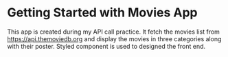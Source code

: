 # Getting Started with Movies App

This app is created during my API call practice. It fetch the movies list from https://api.themoviedb.org and display the movies in three categories along with their poster.
Styled component is used to designed the front end.
